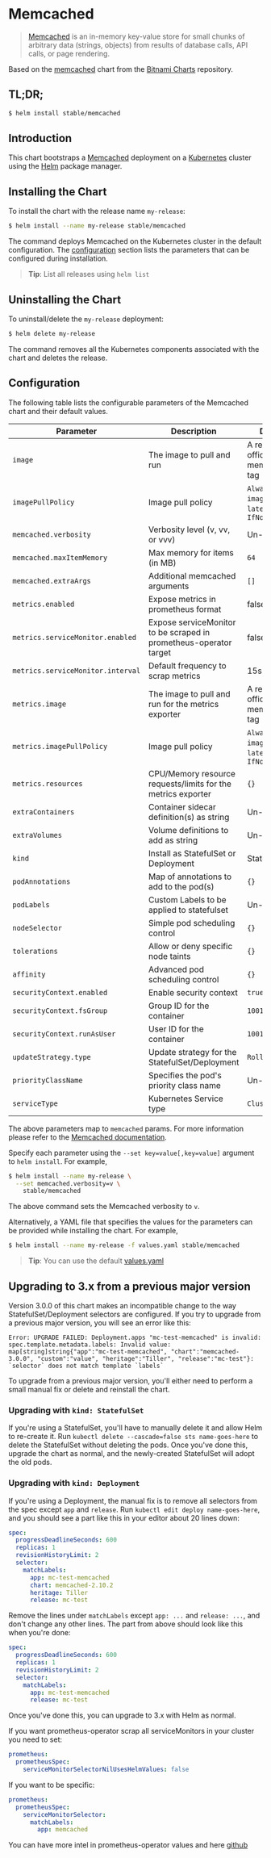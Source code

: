 # Memcached

> [Memcached](https://memcached.org/) is an in-memory key-value store for small chunks of arbitrary data (strings, objects) from results of database calls, API calls, or page rendering.

Based on the [memcached](https://github.com/bitnami/charts/tree/master/incubator/memcached) chart from the [Bitnami Charts](https://github.com/bitnami/charts) repository.

## TL;DR;

```bash
$ helm install stable/memcached
```

## Introduction

This chart bootstraps a [Memcached](https://hub.docker.com/_/memcached/) deployment on a [Kubernetes](http://kubernetes.io) cluster using the [Helm](https://helm.sh) package manager.

## Installing the Chart

To install the chart with the release name `my-release`:

```bash
$ helm install --name my-release stable/memcached
```

The command deploys Memcached on the Kubernetes cluster in the default configuration. The [configuration](#configuration) section lists the parameters that can be configured during installation.

> **Tip**: List all releases using `helm list`

## Uninstalling the Chart

To uninstall/delete the `my-release` deployment:

```bash
$ helm delete my-release
```

The command removes all the Kubernetes components associated with the chart and deletes the release.

## Configuration

The following table lists the configurable parameters of the Memcached chart and their default values.

|      Parameter             |          Description            |                         Default                         |
|----------------------------|---------------------------------|---------------------------------------------------------|
| `image`                    | The image to pull and run       | A recent official memcached tag                         |
| `imagePullPolicy`          | Image pull policy               | `Always` if `imageTag` is `latest`, else `IfNotPresent` |
| `memcached.verbosity`      | Verbosity level (v, vv, or vvv) | Un-set.                                                 |
| `memcached.maxItemMemory`  | Max memory for items (in MB)    | `64`                                                    |
| `memcached.extraArgs`      | Additional memcached arguments  | `[]`                                                    |
| `metrics.enabled`          | Expose metrics in prometheus format | false                                               |
| `metrics.serviceMonitor.enabled`          | Expose serviceMonitor to be scraped in prometheus-operator target | false                                               |
| `metrics.serviceMonitor.interval`          | Default frequency to scrap metrics | 15s                                               |
| `metrics.image`            | The image to pull and run for the metrics exporter | A recent official memcached tag      |
| `metrics.imagePullPolicy`  | Image pull policy               | `Always` if `imageTag` is `latest`, else `IfNotPresent` |
| `metrics.resources`        | CPU/Memory resource requests/limits for the metrics exporter | `{}`                       |
| `extraContainers`          | Container sidecar definition(s) as string | Un-set                                        |
| `extraVolumes`             | Volume definitions to add as string | Un-set                                              |
| `kind`                     | Install as StatefulSet or Deployment | StatefulSet                                        |
| `podAnnotations`           | Map of annotations to add to the pod(s) | `{}`                                            |
| `podLabels`                | Custom Labels to be applied to statefulset | Un-set                                       |
| `nodeSelector`             | Simple pod scheduling control | `{}`                                                      |
| `tolerations`              | Allow or deny specific node taints | `{}`                                                 |
| `affinity`                 | Advanced pod scheduling control | `{}`                                                    |
| `securityContext.enabled`  | Enable security context    | `true`                                                       |
| `securityContext.fsGroup`  | Group ID for the container | `1001`                                                       |
| `securityContext.runAsUser`| User ID for the container  | `1001`                                                       |
| `updateStrategy.type`      | Update strategy for the StatefulSet/Deployment | `RollingUpdate`                          |
| `priorityClassName  `      | Specifies the pod's priority class name        | Un-set                                   |
| `serviceType`             | Kubernetes Service type         | `ClusterIP`                                             |

The above parameters map to `memcached` params. For more information please refer to the [Memcached documentation](https://github.com/memcached/memcached/wiki/ConfiguringServer).

Specify each parameter using the `--set key=value[,key=value]` argument to `helm install`. For example,

```bash
$ helm install --name my-release \
  --set memcached.verbosity=v \
    stable/memcached
```

The above command sets the Memcached verbosity to `v`.

Alternatively, a YAML file that specifies the values for the parameters can be provided while installing the chart. For example,

```bash
$ helm install --name my-release -f values.yaml stable/memcached
```

> **Tip**: You can use the default [values.yaml](values.yaml)

## Upgrading to 3.x from a previous major version
Version 3.0.0 of this chart makes an incompatible change to the way StatefulSet/Deployment selectors are configured. If you try to upgrade from a previous major version, you will see an error like this:

```
Error: UPGRADE FAILED: Deployment.apps "mc-test-memcached" is invalid: spec.template.metadata.labels: Invalid value: map[string]string{"app":"mc-test-memcached", "chart":"memcached-3.0.0", "custom":"value", "heritage":"Tiller", "release":"mc-test"}: `selector` does not match template `labels`
```

To upgrade from a previous major version, you'll either need to perform a small manual fix or delete and reinstall the chart.

### Upgrading with `kind: StatefulSet`
If you're using a StatefulSet, you'll have to manually delete it and allow Helm to re-create it. Run `kubectl delete --cascade=false sts name-goes-here` to delete the StatefulSet without deleting the pods. Once you've done this, upgrade the chart as normal, and the newly-created StatefulSet will adopt the old pods.

### Upgrading with `kind: Deployment`
If you're using a Deployment, the manual fix is to remove all selectors from the spec except `app` and `release`.  Run `kubectl edit deploy name-goes-here`, and you should see a part like this in your editor about 20 lines down:

```yaml
spec:
  progressDeadlineSeconds: 600
  replicas: 1
  revisionHistoryLimit: 2
  selector:
    matchLabels:
      app: mc-test-memcached
      chart: memcached-2.10.2
      heritage: Tiller
      release: mc-test
```

Remove the lines under `matchLabels` except `app: ...` and `release: ...`, and don't change any other lines. The part from above should look like this when you're done:

```yaml
spec:
  progressDeadlineSeconds: 600
  replicas: 1
  revisionHistoryLimit: 2
  selector:
    matchLabels:
      app: mc-test-memcached
      release: mc-test
```

Once you've done this, you can upgrade to 3.x with Helm as normal.

If you want prometheus-operator scrap all serviceMonitors in your cluster you need to set:
```yaml
prometheus:
  prometheusSpec:
    serviceMonitorSelectorNilUsesHelmValues: false
```
If you want to be specific:
```yaml
prometheus:
  prometheusSpec:
    serviceMonitorSelector:
      matchLabels:
        app: memcached
```
You can have more intel in prometheus-operator values and here [github](https://github.com/helm/charts/issues/11310#issuecomment-463486706)
